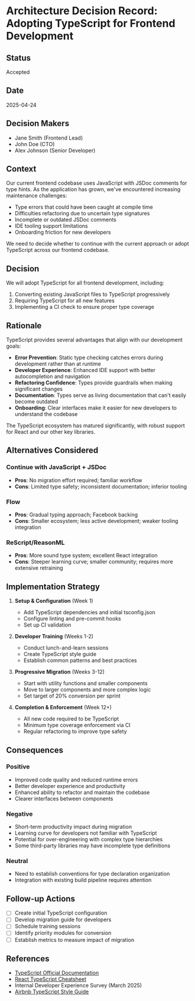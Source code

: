 # Architecture Decision Record: Adopting TypeScript for Frontend Development

## Status
Accepted

## Date
2025-04-24

## Decision Makers
- Jane Smith (Frontend Lead)
- John Doe (CTO)
- Alex Johnson (Senior Developer)

## Context
Our current frontend codebase uses JavaScript with JSDoc comments for type hints. As the application has grown, we've encountered increasing maintenance challenges:

- Type errors that could have been caught at compile time
- Difficulties refactoring due to uncertain type signatures
- Incomplete or outdated JSDoc comments
- IDE tooling support limitations
- Onboarding friction for new developers

We need to decide whether to continue with the current approach or adopt TypeScript across our frontend codebase.

## Decision
We will adopt TypeScript for all frontend development, including:

1. Converting existing JavaScript files to TypeScript progressively
2. Requiring TypeScript for all new features
3. Implementing a CI check to ensure proper type coverage

## Rationale
TypeScript provides several advantages that align with our development goals:

- **Error Prevention**: Static type checking catches errors during development rather than at runtime
- **Developer Experience**: Enhanced IDE support with better autocompletion and navigation
- **Refactoring Confidence**: Types provide guardrails when making significant changes
- **Documentation**: Types serve as living documentation that can't easily become outdated
- **Onboarding**: Clear interfaces make it easier for new developers to understand the codebase

The TypeScript ecosystem has matured significantly, with robust support for React and our other key libraries.

## Alternatives Considered

### Continue with JavaScript + JSDoc
- **Pros**: No migration effort required; familiar workflow
- **Cons**: Limited type safety; inconsistent documentation; inferior tooling

### Flow
- **Pros**: Gradual typing approach; Facebook backing
- **Cons**: Smaller ecosystem; less active development; weaker tooling integration

### ReScript/ReasonML
- **Pros**: More sound type system; excellent React integration
- **Cons**: Steeper learning curve; smaller community; requires more extensive retraining

## Implementation Strategy
1. **Setup & Configuration** (Week 1)
   - Add TypeScript dependencies and initial tsconfig.json
   - Configure linting and pre-commit hooks
   - Set up CI validation

2. **Developer Training** (Weeks 1-2)
   - Conduct lunch-and-learn sessions
   - Create TypeScript style guide
   - Establish common patterns and best practices

3. **Progressive Migration** (Weeks 3-12)
   - Start with utility functions and smaller components
   - Move to larger components and more complex logic
   - Set target of 20% conversion per sprint

4. **Completion & Enforcement** (Week 12+)
   - All new code required to be TypeScript
   - Minimum type coverage enforcement via CI
   - Regular refactoring to improve type safety

## Consequences

### Positive
- Improved code quality and reduced runtime errors
- Better developer experience and productivity
- Enhanced ability to refactor and maintain the codebase
- Clearer interfaces between components

### Negative
- Short-term productivity impact during migration
- Learning curve for developers not familiar with TypeScript
- Potential for over-engineering with complex type hierarchies
- Some third-party libraries may have incomplete type definitions

### Neutral
- Need to establish conventions for type declaration organization
- Integration with existing build pipeline requires attention

## Follow-up Actions
- [ ] Create initial TypeScript configuration
- [ ] Develop migration guide for developers
- [ ] Schedule training sessions
- [ ] Identify priority modules for conversion
- [ ] Establish metrics to measure impact of migration

## References
- [TypeScript Official Documentation](https://www.typescriptlang.org/docs/)
- [React TypeScript Cheatsheet](https://github.com/typescript-cheatsheets/react)
- Internal Developer Experience Survey (March 2025)
- [Airbnb TypeScript Style Guide](https://github.com/airbnb/javascript/tree/master/packages/eslint-config-airbnb-typescript)
